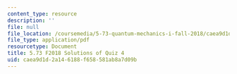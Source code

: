```yaml
---
content_type: resource
description: ''
file: null
file_location: /coursemedia/5-73-quantum-mechanics-i-fall-2018/caea9d1d2a146188f658581ab8a7d09b_MIT5_73F18_quiz4_soln.pdf
file_type: application/pdf
resourcetype: Document
title: 5.73 F2018 Solutions of Quiz 4
uid: caea9d1d-2a14-6188-f658-581ab8a7d09b
---
```


